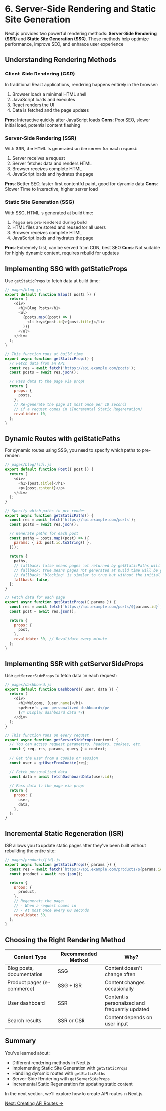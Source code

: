 # 6. Server-Side Rendering and Static Site Generation

Next.js provides two powerful rendering methods: **Server-Side Rendering (SSR)** and **Static Site Generation (SSG)**. These methods help optimize performance, improve SEO, and enhance user experience.

## Understanding Rendering Methods

### Client-Side Rendering (CSR)

In traditional React applications, rendering happens entirely in the browser:

1. Browser loads a minimal HTML shell
2. JavaScript loads and executes
3. React renders the UI
4. Data is fetched and the page updates

**Pros**: Interactive quickly after JavaScript loads
**Cons**: Poor SEO, slower initial load, potential content flashing

### Server-Side Rendering (SSR)

With SSR, the HTML is generated on the server for each request:

1. Server receives a request
2. Server fetches data and renders HTML
3. Browser receives complete HTML
4. JavaScript loads and hydrates the page

**Pros**: Better SEO, faster first contentful paint, good for dynamic data
**Cons**: Slower Time to Interactive, higher server load

### Static Site Generation (SSG)

With SSG, HTML is generated at build time:

1. Pages are pre-rendered during build
2. HTML files are stored and reused for all users
3. Browser receives complete HTML
4. JavaScript loads and hydrates the page

**Pros**: Extremely fast, can be served from CDN, best SEO
**Cons**: Not suitable for highly dynamic content, requires rebuild for updates

## Implementing SSG with getStaticProps

Use `getStaticProps` to fetch data at build time:

```javascript
// pages/blog.js
export default function Blog({ posts }) {
  return (
    <div>
      <h1>Blog Posts</h1>
      <ul>
        {posts.map((post) => (
          <li key={post.id}>{post.title}</li>
        ))}
      </ul>
    </div>
  );
}

// This function runs at build time
export async function getStaticProps() {
  // Fetch data from an API
  const res = await fetch('https://api.example.com/posts');
  const posts = await res.json();

  // Pass data to the page via props
  return {
    props: {
      posts,
    },
    // Re-generate the page at most once per 10 seconds
    // if a request comes in (Incremental Static Regeneration)
    revalidate: 10,
  };
}
```

## Dynamic Routes with getStaticPaths

For dynamic routes using SSG, you need to specify which paths to pre-render:

```javascript
// pages/blog/[id].js
export default function Post({ post }) {
  return (
    <div>
      <h1>{post.title}</h1>
      <p>{post.content}</p>
    </div>
  );
}

// Specify which paths to pre-render
export async function getStaticPaths() {
  const res = await fetch('https://api.example.com/posts');
  const posts = await res.json();

  // Generate paths for each post
  const paths = posts.map((post) => ({
    params: { id: post.id.toString() },
  }));

  return {
    paths,
    // fallback: false means pages not returned by getStaticPaths will 404
    // fallback: true means pages not generated at build time will be generated on demand
    // fallback: 'blocking' is similar to true but without the initial loading state
    fallback: false,
  };
}

// Fetch data for each page
export async function getStaticProps({ params }) {
  const res = await fetch(`https://api.example.com/posts/${params.id}`);
  const post = await res.json();

  return {
    props: {
      post,
    },
    revalidate: 60, // Revalidate every minute
  };
}
```

## Implementing SSR with getServerSideProps

Use `getServerSideProps` to fetch data on each request:

```javascript
// pages/dashboard.js
export default function Dashboard({ user, data }) {
  return (
    <div>
      <h1>Welcome, {user.name}</h1>
      <p>Here's your personalized dashboard</p>
      {/* Display dashboard data */}
    </div>
  );
}

// This function runs on every request
export async function getServerSideProps(context) {
  // You can access request parameters, headers, cookies, etc.
  const { req, res, params, query } = context;
  
  // Get the user from a cookie or session
  const user = getUserFromCookie(req);
  
  // Fetch personalized data
  const data = await fetchDashboardData(user.id);

  // Pass data to the page via props
  return {
    props: {
      user,
      data,
    },
  };
}
```

## Incremental Static Regeneration (ISR)

ISR allows you to update static pages after they've been built without rebuilding the entire site:

```javascript
// pages/products/[id].js
export async function getStaticProps({ params }) {
  const res = await fetch(`https://api.example.com/products/${params.id}`);
  const product = await res.json();

  return {
    props: {
      product,
    },
    // Regenerate the page:
    // - When a request comes in
    // - At most once every 60 seconds
    revalidate: 60,
  };
}
```

## Choosing the Right Rendering Method

| Content Type | Recommended Method | Why? |
|--------------|-------------------|------|
| Blog posts, documentation | SSG | Content doesn't change often |
| Product pages (e-commerce) | SSG + ISR | Content changes occasionally |
| User dashboard | SSR | Content is personalized and frequently updated |
| Search results | SSR or CSR | Content depends on user input |

## Summary

You've learned about:

- Different rendering methods in Next.js
- Implementing Static Site Generation with `getStaticProps`
- Handling dynamic routes with `getStaticPaths`
- Server-Side Rendering with `getServerSideProps`
- Incremental Static Regeneration for updating static content

In the next section, we'll explore how to create API routes in Next.js.

[Next: Creating API Routes →](./7-creating-api-routes.md)
